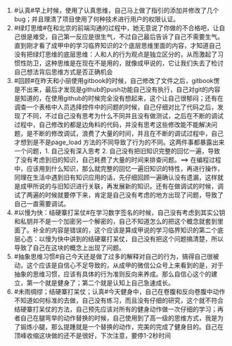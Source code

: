 1. #认真#早上时候，使用了认真思维，自己马上做了指引的添加并修改了几个bug；并且理清了项目使用了何种技术进行用户的权限认证。
2. #绿灯思维#在和北京的前端沟通的过程中，她无意说了你做的不合格吧，让自己很是难受，自己第一反应是很生气，不过自己最后告诉了自己不需要生气。直到刚才看了成甲中的学习临界知识的2个底层思维里面的内容，才知道自己没有把绿灯思维的底层思维：人和人的行为观点是独立区分的，从而激起了习惯性防卫，这种思维是在现在不是用的，就像成甲说的，它让我们失去了检讨自己想法背后思维方式是否正确机会
3. #回顾#在昨天和小丽使用gitbook的时候，自己修改了文件之后，gitbook愣是不出来，最后才发现是github的push功能自己没有执行，自己对git的内容是知道的，在使用github的时候完全没有想起来，这个让自己很郁闷；还有在调查一个表格中人员选择控件中的问题的时候，自己仔细对比了代码之后，发现了不同，不过自己没有思考为什么不同并且没有做测试，之后在不断的调试过程中，自己修改的都是边角料的代码，并没有思考这些修改能不能解决问题，是不断的修改调试，浪费了大量的时间，并且在不断的调试过程中，自己才想到是不是page_load 方法的不同导致了行为的不同。这两件事都暴露出来一个问题，1. 自己没有深入思考 2. 自己没有把旧知识完整的回忆一遍，导致了没有考虑到旧的知识，自己耗费了大量的时间来排查问题。==> 在编程过程中，应该用到什么知识，那么就完整的回忆一遍旧知识的特性，再进行操作，同理在生活中遇到旧有知识应用的话，先仔细回顾一遍确认没有遗漏，这样就是成甲所说的与旧知识进行关联，再发展新的知识。还有在做调试的时候，调试了两遍的时候就要停下来，肯定是自己没有考虑的地方出现了问题，导致了自己一直需要调试。
4. #以慢为快：结硬寨打呆仗#在学习数字签名的时候，自己没有考虑到其实公钥和私钥并不是一个加密另一个解密的，自己不知道怎么的把这个概念就套到里面了。补全的内容是错误的，这个应该是算成甲说的学习临界知识的第二个底层心态：以慢为快中讲到的结硬寨打呆仗，自己没有把这个问题搞清楚，所以导致了自己在这块的概念上出现了问题。
5. #抽象思维习惯#自己今天还是做了过多的解释对自己的行为，搞得自己很被动，这个应该是自信心不足导致的，从成甲的微信公众号上来看到的是，对于抽象的思维习惯，应该有具体的行为准则反向来养成。那么自信心这个的建立，第一个就是健身了；第二个就是认知上自己急速成长。
6. #未雨绸缪；结硬寨打呆仗；认真#今天健身中，自己在卷腹和反向卷腹中动作不知道如何标准的去做，自己没有练习，而且没有仔细的研究，这个就不符合结硬寨打呆仗的方法，自己预先应该对所有的健身动作做一次仔细的学习；再者自己在腿弯举的动作替换的时候，自己使用到了高一级的思维方式，我是为了锻炼小腿，那么提踵就是一个替换的动作，完美的完成了健身目的。自己在顶峰收缩这块做的还不是很好，下次注意，要停1-2秒时间